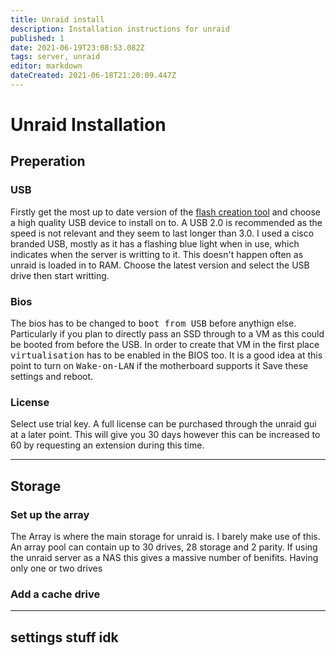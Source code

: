 ```yaml
---
title: Unraid install
description: Installation instructions for unraid
published: 1
date: 2021-06-19T23:08:53.082Z
tags: server, unraid
editor: markdown
dateCreated: 2021-06-18T21:20:09.447Z
---
```


# Unraid Installation

## Preperation
### USB
Firstly get the most up to date version of the [flash creation tool](https://unraid.net/download) and choose a high quality USB device to install on to. A USB 2.0 is recommended as the speed is not relevant and they seem to last longer than 3.0. I used a cisco branded USB, mostly as it has a flashing blue light when in use, which indicates when the server is writting to it. This doesn't happen often as unraid is loaded in to RAM.
Choose the latest version and select the USB drive then start writting.
### Bios
The bios has to be changed to <kbd>boot from USB</kbd> before anythign else. Particularly if you plan to directly pass an SSD through to a VM as this could be booted from before the USB.
In order to create that VM in the first place <kbd>virtualisation</kbd> has to be enabled in the BIOS too.
It is a good idea at this point to turn on <kbd>Wake-on-LAN</kbd> if the motherboard supports it
Save these settings and reboot.
### License
Select use trial key. A full license can be purchased through the unraid gui at a later point. This will give you 30 days however this can be increased to 60 by requesting an extension during this time.

---
## Storage
### Set up the array
The Array is where the main storage for unraid is. I barely make use of this.
An array pool can contain up to 30 drives, 28 storage and 2 parity. If using the unraid server as a NAS this gives a massive number of benifits. Having only one or two drives 

### Add a cache drive

---
## settings stuff idk